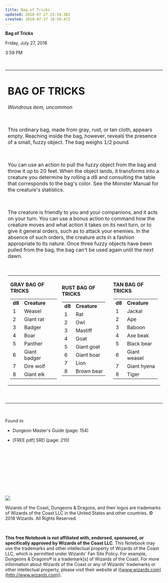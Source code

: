 ```yaml
---
title: Bag of Tricks
updated: 2018-07-27 23:54:36Z
created: 2018-07-27 18:59:47Z
---
```


**Bag of Tricks**

Friday, July 27, 2018

3:59 PM

 

<table><tbody><tr class="odd"><td><h1 id="bag-of-tricks"><strong>BAG OF TRICKS</strong></h1><p><em>Wondrous item, uncommon</em></p><p> </p><p>This ordinary bag, made from gray, rust, or tan cloth, appears empty. Reaching inside the bag, however, reveals the presence of a small, fuzzy object. The bag weighs 1/2 pound.</p><p> </p><p>You can use an action to pull the fuzzy object from the bag and throw it up to 20 feet. When the object lands, it transforms into a creature you determine by rolling a d8 and consulting the table that corresponds to the bag's color. See the Monster Manual for the creature's statistics.</p><p> </p><p>The creature is friendly to you and your companions, and it acts on your turn. You can use a bonus action to command how the creature moves and what action it takes on its next turn, or to give it general orders, such as to attack your enemies. In the absence of such orders, the creature acts in a fashion appropriate to its nature. Once three fuzzy objects have been pulled from the bag, the bag can't be used again until the next dawn.</p><p> </p><table><tbody><tr class="odd"><td><p><strong>GRAY BAG OF TRICKS</strong></p><table><tbody><tr class="odd"><td><strong>d8</strong></td><td><strong>Creature</strong></td></tr><tr class="even"><td>1</td><td>Weasel</td></tr><tr class="odd"><td>2</td><td>Giant rat</td></tr><tr class="even"><td>3</td><td>Badger</td></tr><tr class="odd"><td>4</td><td>Boar</td></tr><tr class="even"><td>5</td><td>Panther</td></tr><tr class="odd"><td>6</td><td>Giant badger</td></tr><tr class="even"><td>7</td><td>Dire wolf</td></tr><tr class="odd"><td>8</td><td>Giant elk</td></tr></tbody></table></td><td><p><strong>RUST BAG OF TRICKS</strong></p><table><tbody><tr class="odd"><td><strong>d8</strong></td><td><strong>Creature</strong></td></tr><tr class="even"><td>1</td><td>Rat</td></tr><tr class="odd"><td>2</td><td>Owl</td></tr><tr class="even"><td>3</td><td>Mastiff</td></tr><tr class="odd"><td>4</td><td>Goat</td></tr><tr class="even"><td>5</td><td>Giant goat</td></tr><tr class="odd"><td>6</td><td>Giant boar</td></tr><tr class="even"><td>7</td><td>Lion</td></tr><tr class="odd"><td>8</td><td>Brown bear</td></tr></tbody></table></td><td><p><strong>TAN BAG OF TRICKS</strong></p><table><tbody><tr class="odd"><td><strong>d8</strong></td><td><strong>Creature</strong></td></tr><tr class="even"><td>1</td><td>Jackal</td></tr><tr class="odd"><td>2</td><td>Ape</td></tr><tr class="even"><td>3</td><td>Baboon</td></tr><tr class="odd"><td>4</td><td>Axe beak</td></tr><tr class="even"><td>5</td><td>Black bear</td></tr><tr class="odd"><td>6</td><td>Giant weasel</td></tr><tr class="even"><td>7</td><td>Giant hyena</td></tr><tr class="odd"><td>8</td><td>Tiger</td></tr></tbody></table></td></tr></tbody></table><p> </p></td></tr></tbody></table>

 

Found in:

-   Dungeon Master's Guide (page: 154)

-   \[FREE pdf\] SRD (page: 210)

 

 

 

 

 

![](tmp\media\image1.png)

Wizards of the Coast, Dungeons & Dragons, and their logos are trademarks of Wizards of the Coast LLC in the United States and other countries. © 2018 Wizards. All Rights Reserved.

 

**This free Notebook is not affiliated with, endorsed, sponsored, or specifically approved by Wizards of the Coast LLC**. This Notebook may use the trademarks and other intellectual property of Wizards of the Coast LLC, which is permitted under Wizards' Fan Site Policy. For example, Dungeons & Dragons® is a trademark\[s\] of Wizards of the Coast. For more information about Wizards of the Coast or any of Wizards' trademarks or other intellectual property, please visit their website at ([www.wizards.com](http://www.wizards.com)).
